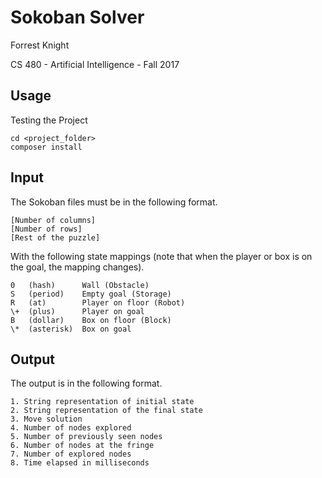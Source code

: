 Sokoban Solver
==============

Forrest Knight

CS 480 - Artificial Intelligence - Fall 2017

Usage
-----

Testing the Project

    cd <project_folder>
    composer install
    

Input
-----

The Sokoban files must be in the following format.

    [Number of columns]
    [Number of rows]
    [Rest of the puzzle]

With the following state mappings (note that when the player or box is on the
  goal, the mapping changes).

    0   (hash)      Wall (Obstacle)
    S   (period)    Empty goal (Storage)
    R   (at)        Player on floor (Robot)
    \+  (plus)      Player on goal
    B   (dollar)    Box on floor (Block)
    \*  (asterisk)  Box on goal

Output
------

The output is in the following format.

    1. String representation of initial state
    2. String representation of the final state
    3. Move solution
    4. Number of nodes explored
    5. Number of previously seen nodes
    6. Number of nodes at the fringe
    7. Number of explored nodes
    8. Time elapsed in milliseconds
